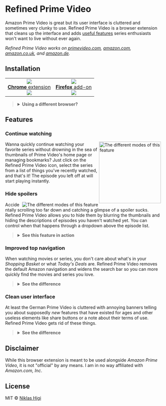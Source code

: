 # Refined Prime Video

Amazon Prime Video is great but its user interface is cluttered and sometimes very clunky to use. Refined Prime Video is a browser extension that cleans up the interface and adds [useful features](#features) series enthusiasts won't want to live without ever again.

_Refined Prime Video works on [primevideo.com][pv-global], [amazon.com][pv-us], [amazon.co.uk][pv-uk], and [amazon.de][pv-de]._

## Installation

<table>
  <tbody>
    <tr>
      <td align="center">
        <a href="https://chrome.google.com/webstore/detail/refined-prime-video/pieemlagbhnombolehnjdoaoojpphedd"><img src="https://raw.githubusercontent.com/alrra/browser-logos/master/src/chrome/chrome_64x64.png"></a>
        <br>
        <a href="https://chrome.google.com/webstore/detail/refined-prime-video/pieemlagbhnombolehnjdoaoojpphedd"><strong>Chrome</strong> extension</a>
        <br>
        <a href="https://chrome.google.com/webstore/detail/refined-prime-video/pieemlagbhnombolehnjdoaoojpphedd"><img valign="middle" src="https://img.shields.io/chrome-web-store/v/pieemlagbhnombolehnjdoaoojpphedd.svg?label=version&style=flat-square"></a>
        <br>
      </td>
      <td align="center">
        <a href="https://chrome.google.com/webstore/detail/refined-prime-video/pieemlagbhnombolehnjdoaoojpphedd"><img src="https://raw.githubusercontent.com/alrra/browser-logos/master/src/firefox/firefox_64x64.png"></a>
        <br>
        <a href="https://addons.mozilla.org/firefox/addon/refined-prime-video"><strong>Firefox</strong> add-on</a>
        <br>
        <a href="https://chrome.google.com/webstore/detail/refined-prime-video/pieemlagbhnombolehnjdoaoojpphedd"><img valign="middle" src="https://img.shields.io/amo/v/refined-prime-video.svg?label=version&style=flat-square"></a>
      </td>
    </tr>
  </tbody>
</table>

<blockquote>
  <details>
    <summary>
      <strong>Using a different browser?</strong>
    </summary>
    <br>
    Other browsers are not officially supported at the moment, but there are some workarounds:
    <p></p>
    <table>
      <tbody>
        <tr>
          <td align="center">
            <img valign="middle" src="https://raw.githubusercontent.com/alrra/browser-logos/master/src/edge/edge_24x24.png">
            <br>
            <strong>Edge</strong>
          </td>
          <td>
            By <a href="https://microsoftedgesupport.microsoft.com/hc/en-us/articles/360017581013">enabling the <em>Allow extensions from other stores</em> setting</a> you can install <a href="https://chrome.google.com/webstore/detail/refined-prime-video/pieemlagbhnombolehnjdoaoojpphedd">the Chrome extension</a> in Edge. Please note that, as of September 2019, this feature is <strong>only</strong> availabe in <a href="https://www.microsoftedgeinsider.com">preview builds of Edge</a>.
          </td>
        </tr>
        <tr>
          <td align="center">
            <img valign="middle" src="https://raw.githubusercontent.com/alrra/browser-logos/master/src/opera/opera_24x24.png">
            <br>
            <strong>Opera</strong>
          </td>
          <td>
            Using <a href="https://addons.opera.com/en/extensions/details/download-chrome-extension-9/">this extension</a>, you can install <a href="https://chrome.google.com/webstore/detail/refined-prime-video/pieemlagbhnombolehnjdoaoojpphedd">the Chrome extension</a> in Opera.
          </td>
        </tr>
      </tbody>
    </table>
  </details>
</blockquote>

## Features

### Continue watching

<img align="right" width=200 title="The different modes of this feature" src="https://user-images.githubusercontent.com/29176678/58662651-027ba200-832b-11e9-917f-74f5a12f0436.png">

Wanna quickly continue watching your favorite series without drowning in the sea of thumbnails of Prime Video's home page or managing bookmarks? Just click on the Refined Prime Video icon, select the series from a list of things you've recently watched, and that's it! The episode you left off at will start playing instantly.

### Hide spoilers

<img align="right" title="The different modes of this feature" src="https://user-images.githubusercontent.com/29176678/58661188-8af84380-8327-11e9-82e8-c8f6f89c54e4.png">

Accidentally scrolling too far down and catching a glimpse of a spoiler sucks. Refined Prime Video allows you to hide them by blurring the thumbnails and hiding the descriptions of episodes you haven't watched yet. You can control when that happens through a dropdown above the episode list.

<blockquote>
  <details>
    <summary>
      <strong>See this feature in action</strong>
    </summary>
    <br>
    <img title="The 'Hide spoilers' feature in action" src="https://user-images.githubusercontent.com/29176678/43830483-9d9e8274-9b01-11e8-8441-8f9deb179ce3.gif">
    <em>This feature can now be configured from the settings (extension icon → ⚙️) but still works the same way.</em>
  </details>
</blockquote>


### Improved top navigation

When watching movies or series, you don't care about what's in your *Shopping Basket* or what *Today's Deals* are. Refined Prime Video removes the default Amazon navigation and widens the search bar so you can more quickly find the movies and series you love.

<blockquote>
  <details>
    <summary>
      <strong>See the difference</strong>
    </summary>
    <br>
    <img title="The navigation bar without Refined Prime Video" src="https://user-images.githubusercontent.com/29176678/43827618-9065af76-9afa-11e8-86ee-6efa5590995c.png">
    <img title="The navigation bar with Refined Prime Video" src="https://user-images.githubusercontent.com/29176678/43827628-9580ef20-9afa-11e8-81c2-8b548dc5cc85.png">
  </details>
</blockquote>

### Clean user interface

At least the German Prime Video is cluttered with annoying banners telling you about supposedly _new_ features that have existed for ages and other useless elements like share buttons or a note about their terms of use. Refined Prime Video gets rid of these things.

<blockquote>
  <details>
    <summary>
      <strong>See the difference</strong>
    </summary>
    <br>
    <img title="The interface without and with Refined Prime Video" src="https://user-images.githubusercontent.com/29176678/43651140-de7519f2-9741-11e8-9565-dcfdb6fbf898.png">
  </details>
</blockquote>

## Disclaimer

While this browser extension is meant to be used alongside _Amazon Prime Video_, it is not "official" by any means. I am in no way affiliated with _Amazon​.com, Inc_.

## License

MIT © [Niklas Higi](https://shroudedcode.com)

[pv-global]: https://www.primevideo.com/
[pv-us]: https://www.amazon.com/video
[pv-uk]: https://www.amazon.co.uk/video
[pv-de]: https://www.amazon.de/video

[cws]: https://chrome.google.com/webstore/detail/refined-prime-video/pieemlagbhnombolehnjdoaoojpphedd
[amo]: https://addons.mozilla.org/firefox/addon/refined-prime-video
